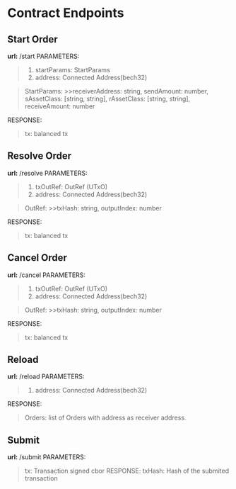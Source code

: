 # Contract Endpoints

## Start Order

**url:** /start
PARAMETERS:
>
>    1. startParams: StartParams
>    2. address: Connected Address(bech32)

>StartParams:
    >>receiverAddress: string,
    sendAmount: number,
    sAssetClass: [string, string],
    rAssetClass: [string, string],
    receiveAmount: number

RESPONSE:
> tx: balanced tx

## Resolve Order

**url:** /resolve
PARAMETERS:
>
>    1. txOutRef: OutRef (UTxO)
>    2. address: Connected Address(bech32)

>OutRef:
    >>txHash: string,
    outputIndex: number

RESPONSE:
> tx: balanced tx

## Cancel Order

**url:** /cancel
PARAMETERS:
>
>    1. txOutRef: OutRef (UTxO)
>    2. address: Connected Address(bech32)

>OutRef:
    >>txHash: string,
    outputIndex: number

RESPONSE:
> tx: balanced tx
>
## Reload

**url:** /reload
PARAMETERS:
>
>    1. address: Connected Address(bech32)

RESPONSE:
> Orders: list of Orders with address as receiver address.

## Submit

**url:** /submit
PARAMETERS:
> tx: Transaction signed cbor
RESPONSE:
> txHash: Hash of the submited transaction
